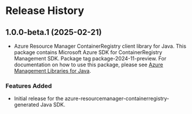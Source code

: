 # Release History

## 1.0.0-beta.1 (2025-02-21)

- Azure Resource Manager ContainerRegistry client library for Java. This package contains Microsoft Azure SDK for ContainerRegistry Management SDK.  Package tag package-2024-11-preview. For documentation on how to use this package, please see [Azure Management Libraries for Java](https://aka.ms/azsdk/java/mgmt).
### Features Added

- Initial release for the azure-resourcemanager-containerregistry-generated Java SDK.
